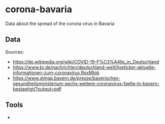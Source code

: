 # corona-bavaria
Data about the spread of the corona virus in Bavaria

## Data

Sources:
- https://de.wikipedia.org/wiki/COVID-19-F%C3%A4lle_in_Deutschland
- https://www.br.de/nachrichten/deutschland-welt/liveticker-aktuelle-informationen-zum-coronavirus,RoxMtok
- https://www.stmgp.bayern.de/presse/bayerisches-gesundheitsministerium-sechs-weitere-coronavirus-faelle-in-bayern-bestaetigt/?output=pdf


## Tools

- 